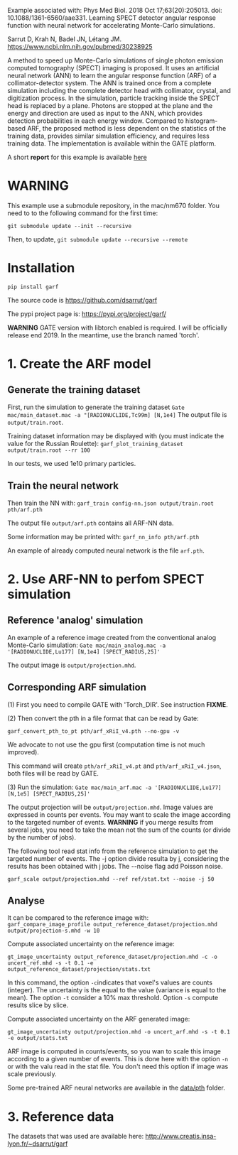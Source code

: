 
Example associated with:
Phys Med Biol. 2018 Oct 17;63(20):205013. doi: 10.1088/1361-6560/aae331. Learning SPECT detector angular response function with neural network for accelerating Monte-Carlo simulations. 

Sarrut D, Krah N, Badel JN, Létang JM. https://www.ncbi.nlm.nih.gov/pubmed/30238925

A method to speed up Monte-Carlo simulations of single photon emission computed tomography (SPECT) imaging is proposed. It uses an artificial neural network (ANN) to learn the angular response function (ARF) of a collimator-detector system. The ANN is trained once from a complete simulation including the complete detector head with collimator, crystal, and digitization process. In the simulation, particle tracking inside the SPECT head is replaced by a plane. Photons are stopped at the plane and the energy and direction are used as input to the ANN, which provides detection probabilities in each energy window. Compared to histogram-based ARF, the proposed method is less dependent on the statistics of the training data, provides similar simulation efficiency, and requires less training data. The implementation is available within the GATE platform.

A short **report** for this example is available [here](report/garf.pdf)


# WARNING

This example use a submodule repository, in the mac/nm670 folder. You need to to the following command for the first time: 

```git submodule update --init --recursive``` 

Then, to update, ```git submodule update --recursive --remote```


# Installation

```pip install garf```

The source code is https://github.com/dsarrut/garf

The pypi project page is:  https://pypi.org/project/garf/

**WARNING** GATE version with libtorch enabled is required. I will be officially release end 2019. In the meantime, use the branch named 'torch'. 


# 1. Create the ARF model
## Generate the training dataset

First, run the simulation to generate the training dataset
```Gate mac/main_dataset.mac -a "[RADIONUCLIDE,Tc99m] [N,1e4]```
The output file is ```output/train.root```. 

Training dataset information may be displayed with (you must indicate the value for the Russian Roulette): 
```garf_plot_training_dataset output/train.root --rr 100```

In our tests, we used 1e10 primary particles. 

## Train the neural network

Then train the NN with:
```garf_train config-nn.json output/train.root pth/arf.pth```

The output file ```output/arf.pth``` contains all ARF-NN data. 

Some information may be printed with:
```garf_nn_info pth/arf.pth```

An example of already computed neural network is the file ```arf.pth```.

# 2. Use ARF-NN to perfom SPECT simulation

## Reference 'analog' simulation

An example of a reference image created from the conventional analog Monte-Carlo simulation:
```Gate mac/main_analog.mac -a '[RADIONUCLIDE,Lu177] [N,1e4] [SPECT_RADIUS,25]'```

The output image is ```output/projection.mhd```.

## Corresponding ARF simulation

(1) First you need to compile GATE with 'Torch_DIR'. See instruction **FIXME**. 

(2) Then convert the pth in a file format that can be read by Gate:

```garf_convert_pth_to_pt pth/arf_xRiI_v4.pth --no-gpu -v```

We advocate to not use the gpu first (computation time is not much improved). 

This command will create ```pth/arf_xRiI_v4.pt``` and ```pth/arf_xRiI_v4.json```, both files will be read by GATE. 

(3) Run the simulation:
```Gate mac/main_arf.mac -a '[RADIONUCLIDE,Lu177] [N,1e5] [SPECT_RADIUS,25]'```

The output projection will be ```output/projection.mhd```. Image values are expressed in counts per events. You may want to scale the image according to the targeted number of events. **WARNING** if you merge results from several jobs, you need to take the mean not the sum of the counts (or divide by the number of jobs). 

The following tool read stat info from the reference simulation to get the targeted number of events. The -j option divide resulta by j, considering the results has been obtained with j jobs. The --noise flag add Poisson noise. 

```garf_scale output/projection.mhd --ref ref/stat.txt --noise -j 50```

## Analyse

It can be compared to the reference image with:
```garf_compare_image_profile output_reference_dataset/projection.mhd output/projection-s.mhd -w 10```

Compute associated uncertainty on the reference image:

```gt_image_uncertainty output_reference_dataset/projection.mhd -c -o uncert_ref.mhd -s -t 0.1 -e output_reference_dataset/projection/stats.txt```

In this command, the option ```-c```indicates that voxel's values are counts (integer). The uncertainty is the equal to the value (variance is equal to the mean). The option ```-t``` consider a 10% max threshold. Option ```-s``` compute results slice by slice. 

Compute associated uncertainty on the ARF generated image:

```gt_image_uncertainty output/projection.mhd -o uncert_arf.mhd -s -t 0.1 -e output/stats.txt```

ARF image is computed in counts/events, so you wan to scale this image according to a given number of events. This is done here with the option ```-n``` or with the valu read in the stat file. You don't need this option if image was scale previously.

Some pre-trained ARF neural networks are available in the [data/pth](data/pth) folder.


# 3. Reference data

The datasets that was used are available here: http://www.creatis.insa-lyon.fr/~dsarrut/garf

